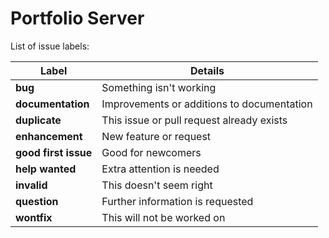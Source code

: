 # **Portfolio Server**

List of issue labels:

|Label|Details|
|----|------------|     
|**bug**|Something isn't working|
|**documentation**|Improvements or additions to documentation|
|**duplicate**|This issue or pull request already exists|
|**enhancement**|New feature or request|
|**good first issue**|Good for newcomers|
|**help wanted**|Extra attention is needed|
|**invalid**|This doesn't seem right|
|**question**|Further information is requested|
|**wontfix**|This will not be worked on|
